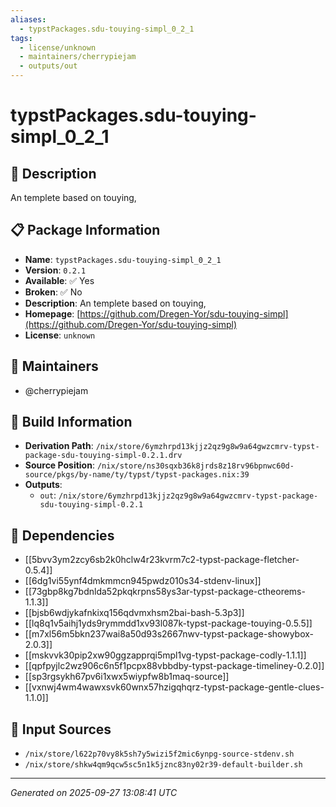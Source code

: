 ```yaml
---
aliases:
  - typstPackages.sdu-touying-simpl_0_2_1
tags:
  - license/unknown
  - maintainers/cherrypiejam
  - outputs/out
---
```


# typstPackages.sdu-touying-simpl_0_2_1

## 📝 Description

An templete based on touying, 

## 📋 Package Information

- **Name**: `typstPackages.sdu-touying-simpl_0_2_1`
- **Version**: `0.2.1`
- **Available**: ✅ Yes
- **Broken**: ✅ No
- **Description**: An templete based on touying, 
- **Homepage**: [https://github.com/Dregen-Yor/sdu-touying-simpl](https://github.com/Dregen-Yor/sdu-touying-simpl)
- **License**: `unknown`
## 👥 Maintainers

- @cherrypiejam


## 🔧 Build Information

- **Derivation Path**: `/nix/store/6ymzhrpd13kjjz2qz9g8w9a64gwzcmrv-typst-package-sdu-touying-simpl-0.2.1.drv`
- **Source Position**: `/nix/store/ns30sqxb36k8jrds8z18rv96bpnwc60d-source/pkgs/by-name/ty/typst/typst-packages.nix:39`
- **Outputs**:
  - `out`:  `/nix/store/6ymzhrpd13kjjz2qz9g8w9a64gwzcmrv-typst-package-sdu-touying-simpl-0.2.1`

## 🔗 Dependencies

- [[5bvv3ym2zcy6sb2k0hclw4r23kvrm7c2-typst-package-fletcher-0.5.4]]
- [[6dg1vi55ynf4dmkmmcn945pwdz010s34-stdenv-linux]]
- [[73gbp8kg7bdnlda52pkqkrpns58ys3ar-typst-package-ctheorems-1.1.3]]
- [[bjsb6wdjykafnkixq156qdvmxhsm2bai-bash-5.3p3]]
- [[lq8q1v5aihj1yds9rymmdd1xv93l087k-typst-package-touying-0.5.5]]
- [[m7xl56m5bkn237wai8a50d93s2667nwv-typst-package-showybox-2.0.3]]
- [[mskvvk30pip2xw90ggzapprqi5mpl1vg-typst-package-codly-1.1.1]]
- [[qpfpyjlc2wz906c6n5f1pcpx88vbbdby-typst-package-timeliney-0.2.0]]
- [[sp3rgsykh67pv6i1xwx5wiypfw8b1maq-source]]
- [[vxnwj4wm4wawxsvk60wnx57hzigqhqrz-typst-package-gentle-clues-1.1.0]]

## 📁 Input Sources

- `/nix/store/l622p70vy8k5sh7y5wizi5f2mic6ynpg-source-stdenv.sh`
- `/nix/store/shkw4qm9qcw5sc5n1k5jznc83ny02r39-default-builder.sh`

---
*Generated on 2025-09-27 13:08:41 UTC*
